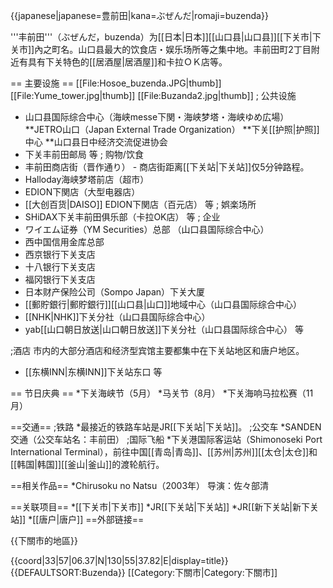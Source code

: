 {{japanese|japanese=豊前田|kana=ぶぜんだ|romaji=buzenda}}

'''丰前田'''（ぶぜんだ，buzenda）为[[日本|日本]][[山口县|山口县]][[下关市|下关市]]內之町名。山口县最大的饮食店・娱乐场所等之集中地。丰前田町2丁目附近有具有下关特色的[[居酒屋|居酒屋]]和卡拉ＯＫ店等。

== 主要设施 ==
[[File:Hosoe_buzenda.JPG|thumb]]
[[File:Yume_tower.jpg|thumb]]
[[File:Buzanda2.jpg|thumb]]
; 公共设施
* 山口县国际综合中心（海峡messe下関・海峡梦塔・海峡ゆめ広場）
**JETRO山口（Japan External Trade Organization）
**下关[[护照|护照]]中心
**山口县日中经济交流促进协会
* 下关丰前田邮局   等
; 购物/饮食
* 丰前田商店街（晋作通り） - 商店街距离[[下关站|下关站]]仅5分钟路程。 
* Halloday海峡梦塔前店（超市）
* EDION下関店（大型电器店）
* [[大创百货|DAISO]] EDION下関店（百元店） 等
; 娯楽场所
* SHiDAX下关丰前田俱乐部（卡拉OK店） 等
; 企业
* ワイエム证券（YM Securities）总部  （山口县国际综合中心）
* 西中国信用金库总部
* 西京银行下关支店
* 十八银行下关支店
* 福冈银行下关支店
* 日本财产保险公司（Sompo Japan）下关大厦
* [[郵貯銀行|郵貯銀行]][[山口县|山口]]地域中心（山口县国际综合中心）
* [[NHK|NHK]]下关分社（山口县国际综合中心）
* yab[[山口朝日放送|山口朝日放送]]下关分社（山口县国际综合中心）   等

;酒店
市内的大部分酒店和经济型宾馆主要都集中在下关站地区和唐户地区。
* [[东横INN|东横INN]]下关站东口  等

== 节日庆典 ==
*下关海峡节（5月）
*马关节（8月）
*下关海响马拉松赛（11月）

==交通==
;铁路
*最接近的铁路车站是JR[[下关站|下关站]]。
;公交车
*SANDEN交通（公交车站名：丰前田）
;国际飞船
*下关港国际客运站（Shimonoseki Port International Terminal），前往中国[[青岛|青岛]]、[[苏州|苏州]][[太仓|太仓]]和[[韩国|韩国]][[釜山|釜山]]的渡轮航行。

==相关作品==
*Chirusoku no Natsu（2003年） 导演：佐々部清

==关联项目==
*[[下关市|下关市]]
*JR[[下关站|下关站]]
*JR[[新下关站|新下关站]]
*[[唐户|唐户]]
==外部链接==

{{下關市的地區}}

{{coord|33|57|06.37|N|130|55|37.82|E|display=title}}
{{DEFAULTSORT:Buzenda}}
[[Category:下關市|Category:下關市]]